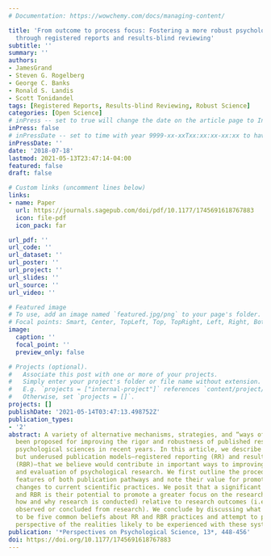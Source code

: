 ```yaml
---
# Documentation: https://wowchemy.com/docs/managing-content/

title: 'From outcome to process focus: Fostering a more robust psychological science
  through registered reports and results-blind reviewing'
subtitle: ''
summary: ''
authors:
- JamesGrand
- Steven G. Rogelberg
- George C. Banks
- Ronald S. Landis
- Scott Tonidandel
tags: [Registered Reports, Results-blind Reviewing, Robust Science]
categories: [Open Science]
# inPress -- set to true will change the date on the article page to In Press; set to false will show publication date
inPress: false
# inPressDate -- set to time with year 9999-xx-xxTxx:xx:xx-xx:xx to have article listed as "in press" on Publications page; set to '' and include a date in the 'date' field once published
inPressDate: ''
date: '2018-07-18'
lastmod: 2021-05-13T23:47:14-04:00
featured: false
draft: false

# Custom links (uncomment lines below)
links:
- name: Paper
  url: https://journals.sagepub.com/doi/pdf/10.1177/1745691618767883
  icon: file-pdf
  icon_pack: far

url_pdf: ''
url_code: ''
url_dataset: ''
url_poster: ''
url_project: ''
url_slides: ''
url_source: ''
url_video: ''

# Featured image
# To use, add an image named `featured.jpg/png` to your page's folder.
# Focal points: Smart, Center, TopLeft, Top, TopRight, Left, Right, BottomLeft, Bottom, BottomRight.
image:
  caption: ''
  focal_point: ''
  preview_only: false

# Projects (optional).
#   Associate this post with one or more of your projects.
#   Simply enter your project's folder or file name without extension.
#   E.g. `projects = ["internal-project"]` references `content/project/deep-learning/index.md`.
#   Otherwise, set `projects = []`.
projects: []
publishDate: '2021-05-14T03:47:13.498752Z'
publication_types:
- '2'
abstract: A variety of alternative mechanisms, strategies, and “ways of doing” have
  been proposed for improving the rigor and robustness of published research in the
  psychological sciences in recent years. In this article, we describe two existing
  but underused publication models—registered reporting (RR) and results-blind reviewing
  (RBR)—that we believe would contribute in important ways to improving both the conduct
  and evaluation of psychological research. We first outline the procedures and distinguishing
  features of both publication pathways and note their value for promoting positive
  changes to current scientific practices. We posit that a significant value of RR
  and RBR is their potential to promote a greater focus on the research process (i.e.,
  how and why research is conducted) relative to research outcomes (i.e., what was
  observed or concluded from research). We conclude by discussing what we perceive
  to be five common beliefs about RR and RBR practices and attempt to provide a balanced
  perspective of the realities likely to be experienced with these systems.
publication: '*Perspectives on Psychological Science, 13*, 448-456'
doi: https://doi.org/10.1177/1745691618767883
---
```


